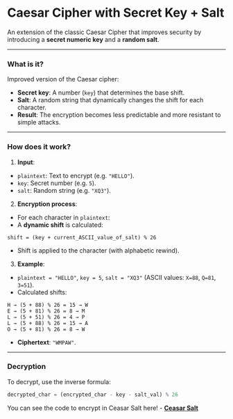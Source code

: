 # Caesar Cipher with Secret Key + Salt

An extension of the classic Caesar Cipher that improves security by introducing a **secret numeric key** and a **random salt**.

---

### What is it?
Improved version of the Caesar cipher:

- **Secret key**: A number (`key`) that determines the base shift.
- **Salt**: A random string that dynamically changes the shift for each character.
- **Result**: The encryption becomes less predictable and more resistant to simple attacks.

---

### How does it work?
1. **Input**:
- `plaintext`: Text to encrypt (e.g. `"HELLO"`).
- `key`: Secret number (e.g. `5`).
- `salt`: Random string (e.g. `"XQ3"`).

2. **Encryption process**:
- For each character in `plaintext`:
- A **dynamic shift** is calculated:
```
shift = (key + current_ASCII_value_of_salt) % 26
```
- Shift is applied to the character (with alphabetic rewind).

3. **Example**:
- `plaintext = "HELLO"`, `key = 5`, `salt = "XQ3"` (ASCII values: `X=88`, `Q=81`, `3=51`).
- Calculated shifts:
```
H → (5 + 88) % 26 = 15 → W
E → (5 + 81) % 26 = 8 → M
L → (5 + 51) % 26 = 4 → P
L → (5 + 88) % 26 = 15 → A
O → (5 + 81) % 26 = 8 → W
```
- **Ciphertext**: `"WMPAW"`.

---

### Decryption
To decrypt, use the inverse formula:

```python
decrypted_char = (encrypted_char - key - salt_val) % 26
```

You can see the code to encrypt in Ceasar Salt here! - **[Ceasar Salt](https://github.com/RykerWilder/ceasar-salt-encryption)**